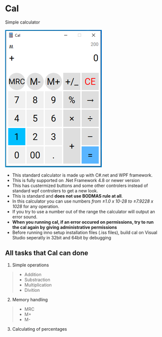 # Cal
Simple calculator
<br/>
<br/>
![Screenshot1](Screenshots/Screenshot1.PNG)
- This standard calculator is made up with C#.net and WPF framework.
- This is fully supported on .Net Framework 4.8 or newer version
- This has custermized buttons and some other controlers instead of standard wpf controlers to get a new look.
- This is standard and **does not use BODMAS rule at all**.
- In this calculator you can use numbers *from ±1.0 x 10-28 to ±7.9228 x 1028* for any operation.
- If you try to use a number out of the range the calculator will output an error sound.
- **When you running cal, if an error occured on permissions, try to run the cal again by giving administrative permissions**
- Before running inno setup installation files (.iss files), build cal on Visual Studio seperatly in 32bit and 64bit by debugging
## All tasks that Cal can done
1. Simple operations
> - Addition
> - Substraction
> - Multiplication
> - Divition
2. Memory handling
> - MRC
> - M+
> - M-
3. Calculating of percentages
